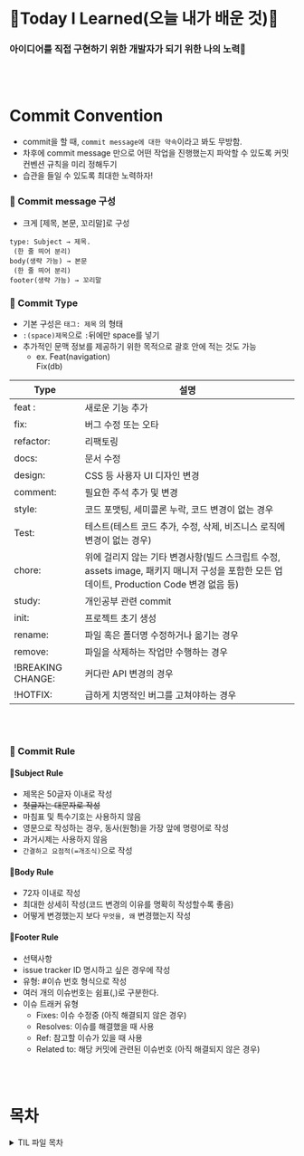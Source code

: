 # 🌱Today I Learned(오늘 내가 배운 것)🌱

<h3> 아이디어를 직접 구현하기 위한 개발자가 되기 위한 나의 노력🤞 </h3>

<br/>
<br/>

# Commit Convention

- commit을 할 때, `commit message에 대한 약속`이라고 봐도 무방함.
- 차후에 commit message 만으로 어떤 작업을 진행했는지 파악할 수 있도록 커밋 컨벤션 규칙을 미리 정해두기
- 습관을 들일 수 있도록 최대한 노력하자!

### 📌 Commit message 구성

- 크게 [제목, 본문, 꼬리말]로 구성

```
type: Subject → 제목.
 (한 줄 띄어 분리)
body(생략 가능) → 본문
 (한 줄 띄어 분리)
footer(생략 가능) → 꼬리말
```

### 📌 Commit Type

- 기본 구성은 `태그: 제목` 의 형태
- `:(space)제목`으로 `:`뒤에만 space를 넣기
- 추가적인 문맥 정보를 제공하기 위한 목적으로 괄호 안에 적는 것도 가능
  - ex. Feat(navigation)<br>
    <const>Fix(db)

| Type              | 설명                                                                                                                                      |
| ----------------- | ----------------------------------------------------------------------------------------------------------------------------------------- |
| feat :            | 새로운 기능 추가                                                                                                                          |
| fix:              | 버그 수정 또는 오타                                                                                                                       |
| refactor:         | 리팩토링                                                                                                                                  |
| docs:             | 문서 수정                                                                                                                                 |
| design:           | CSS 등 사용자 UI 디자인 변경                                                                                                              |
| comment:          | 필요한 주석 추가 및 변경                                                                                                                  |
| style:            | 코드 포맷팅, 세미콜론 누락, 코드 변경이 없는 경우                                                                                         |
| Test:             | 테스트(테스트 코드 추가, 수정, 삭제, 비즈니스 로직에 변경이 없는 경우)                                                                    |
| chore:            | 위에 걸리지 않는 기타 변경사항(빌드 스크립트 수정, assets image, 패키지 매니저 구성을 포함한 모든 업데이트, Production Code 변경 없음 등) |
| study:            | 개인공부 관련 commit                                                                                                                      |
| init:             | 프로젝트 초기 생성                                                                                                                        |
| rename:           | 파일 혹은 폴더명 수정하거나 옮기는 경우                                                                                                   |
| remove:           | 파일을 삭제하는 작업만 수행하는 경우                                                                                                      |
| !BREAKING CHANGE: | 커다란 API 변경의 경우                                                                                                                    |
| !HOTFIX:          | 급하게 치명적인 버그를 고쳐야하는 경우                                                                                                    |

<br/>
<br/>

### 📌 Commit Rule

#### 🔖<b>Subject Rule</b>

- 제목은 50글자 이내로 작성
- ~~첫글자는 대문자로 작성~~
- 마침표 및 특수기호는 사용하지 않음
- 영문으로 작성하는 경우, 동사(원형)을 가장 앞에 명령어로 작성
- 과거시제는 사용하지 않음
- `간결하고 요점적(=개조식)`으로 작성

#### 🔖<b>Body Rule</b>

- 72자 이내로 작성
- 최대한 상세히 작성(코드 변경의 이유를 명확히 작성할수록 좋음)
- 어떻게 변경했는지 보다 `무엇을, 왜` 변경했는지 작성

#### 🔖<b>Footer Rule</b>

- 선택사항
- issue tracker ID 명시하고 싶은 경우에 작성
- 유형: #이슈 번호 형식으로 작성
- 여러 개의 이슈번호는 쉼표(,)로 구분한다.
- 이슈 트래커 유형
  - Fixes: 이슈 수정중 (아직 해결되지 않은 경우)
  - Resolves: 이슈를 해결했을 때 사용
  - Ref: 참고할 이슈가 있을 때 사용
  - Related to: 해당 커밋에 관련된 이슈번호 (아직 해결되지 않은 경우)

<br/>
<br/>

# 목차


<details> 
<summary> TIL 파일 목차 </summary>



# [JavaScript](/TIL/Algorithm/)

-

# [TypeScript](/TIL/TS/)

-

# [React](/TIL//React/)

-

# [Next.js](/TIL/Next.js/)

-

# [Networking](/TIL/Networking/)

- [TCP와 ~](/TIL/Networking/TCP.md)

# [SQL](/TIL/SQL/)

- NULL

# [Django](/TIL/Django/)

-

# [Algorithm](/TIL/Algorithm/)

-

# [Git](/TIL/GIT/)

-

</details>
